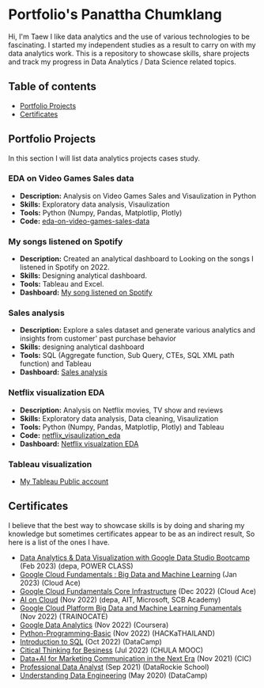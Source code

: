 # Portfolio's Panattha Chumklang
Hi, I'm Taew I like data analytics and the use of various technologies to be fascinating. I started my independent studies as a result to carry on with my data analytics work.
This is a repository to showcase skills, share projects and track my progress in Data Analytics / Data Science related topics.

## Table of contents
- [Portfolio Projects](#portfolio-projects)
- [Certificates](#certificates)

## Portfolio Projects
In this section I will list data analytics projects cases study.

### EDA on Video Games Sales data
- **Description:** Analysis on Video Games Sales and Visaulization in Python
- **Skills:** Exploratory data analysis, Visaulization
- **Tools:** Python (Numpy, Pandas, Matplotlip, Plotly)
- **Code:** [eda-on-video-games-sales-data](project_file/eda-on-video-games-sales-data.xpynb)

### My songs listened on Spotify
- **Description:** Created an analytical dashboard to Looking on the songs I listened in Spotify on 2022.
- **Skills:** Designing analytical dashboard.
- **Tools:** Tableau and Excel.
- **Dashboard:** [My song listened on Spotify](https://public.tableau.com/views/MYSONGLISTENINGDASHBOADON2022/Dashboard1?:language=en-US&:display_count=n&:origin=viz_share_link)

### Sales analysis
- **Description:** Explore a sales dataset and generate various analytics and insights from customer' past purchase behavior
- **Skills:** designing analytical dashboard
- **Tools:** SQL (Aggregate function, Sub Query, CTEs, SQL XML path function) and Tableau
- **Dashboard:** [Sales analysis](https://public.tableau.com/views/SalesDashboard_16645096234750/SelesDashboad?:language=en-US&publish=yes&:display_count=n&:origin=viz_share_link) 

### Netflix visualization EDA
- **Description:** Analysis on Netflix movies, TV show and reviews
- **Skills:** Exploratory data analysis, Data cleaning, Visaulization
- **Tools:** Python (Numpy, Pandas, Matplotlip, Plotly) and Tableau
- **Code:** [netflix_visaulization_eda](project_file/netflix_visaulization_eda.ipynb)
- **Dashboard:** [Netflix visualzation EDA](https://public.tableau.com/views/NETFLIXMOVIESANDTVSHOWON1920-2020DASHBOARD/NetflixDash?:language=en-US&:display_count=n&:origin=viz_share_link)

### Tableau visualization
- [My Tableau Public account](https://public.tableau.com/app/profile/panattha.chumklang)

## Certificates
I believe that the best way to showcase skills is by doing and sharing my knowledge but sometimes certificates appear to be as an indirect result, So here is a list of the ones I have.
- [Data Analytics & Data Visualization with Google Data Studio Bootcamp](https://drive.google.com/file/d/1JLd3RbzCC6tbtnmXtrRWdUFX-I1k1O9W/view?usp=drivesdk) (Feb 2023) (depa, POWER CLASS)
- [Google Cloud Fundamentals : Big Data and Machine Learning](https://drive.google.com/file/d/1eLzJLrPwHXNVf-ToOK0jN8EbI3KzWeWF/view?usp=drivesdk) (Jan 2023) (Cloud Ace)
- [Google Cloud Fundamentals Core Infrastructure](https://drive.google.com/file/d/1GwamKy248lw5yviWSyNZ601tp0aGo_I9/view?usp=drivesdk) (Dec 2022) (Cloud Ace)
- [AI on Cloud](https://drive.google.com/file/d/1F5Gb48il22TIsziwDDII8DFlqWNOt9py/view?usp=sharing) (Nov 2022) (depa, AIT, Microsoft, SCB Academy)
- [Google Cloud Platform Big Data and Machine Learning Funamentals](https://drive.google.com/file/d/1JJImsw296pLyXIM85tvLJkGo02oOwGJ5/view?usp=sharing) (Nov 2022) (TRAINOCATE)
- [Google Data Analytics](https://www.coursera.org/account/accomplishments/specialization/certificate/UAJ25NW8M3P5) (Nov 2022) (Coursera)
- [Python-Programming-Basic](https://drive.google.com/file/d/1O46hqbuil7fSvo93yfb-rhRG4JSHBwd1/view?usp=share_link) (Nov 2022) (HACKaTHAILAND)
- [Introduction to SQL](https://drive.google.com/file/d/14wufEG1gil0ZzoJL6RjT9CuHSNZP5U_2/view?usp=share_link) (Oct 2022) (DataCamp)
- [Citical Thinking for Besiness](https://drive.google.com/file/d/1TK8j5x_fOKWIgsCfpPC3q2YBBQYw7Mk9/view?usp=sharing) (Jul 2022) (CHULA MOOC)
- [Data+AI for Marketing Communication in the Next Era](https://drive.google.com/file/d/1n7pQri23AUILXCg22qsNLdd3aCOBNzX_/view?usp=sharing) (Nov 2021) (CIC)
- [Professional Data Analyst](https://api.badgr.io/public/assertions/CwiKsmjbQLWiyUiXo4Irew?identity__email=panattha.chu%40gmail.com) (Sep 2021) (DataRockie School)
- [Understanding Data Engineering](https://drive.google.com/file/d/12HUmC-MIS734aaax039_YvDZkM14YoW-/view?usp=sharing) (May 2020) (DataCamp)
